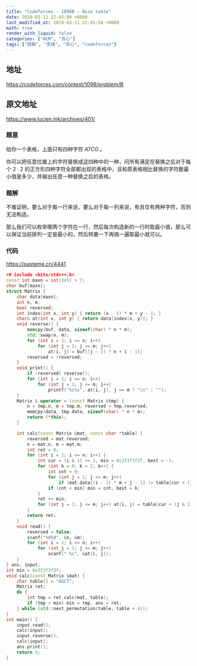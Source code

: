 ```yaml
---
title: "Codeforces - 1098B - Nice table"
date: 2019-03-11 22:43:00 +0800
last_modified_at: 2019-03-11 22:45:58 +0800
math: true
render_with_liquid: false
categories: ["ACM", "贪心"]
tags: ["题解", "思维", "贪心", "codeforces"]
---
```


## 地址

https://codeforces.com/contest/1098/problem/B

## 原文地址

https://www.lucien.ink/archives/401/

### 题意

给你一个表格，上面只有四种字符 $ATCG$ 。

你可以把任意位置上的字符替换成这四种中的一种，问所有满足在替换之后对于每个 $2 \cdot 2$ 的正方形四种字符全部都出现的表格中，且和原表格相比替换的字符数最小值是多少，并输出任意一种替换之后的表格。

### 题解

不难证明，要么对于每一行来说，要么对于每一列来说，有且仅有两种字符，否则无法构造。

那么我们可以枚举哪两个字符在一行，然后每次构造新的一行时取最小值，那么可以保证当前排列一定是最小的，然后转置一下再搞一遍取最小就可以。

### 代码

https://pasteme.cn/4441

```cpp
## include <bits/stdc++.h>
const int maxn = int(3e5) + 7;
char buf[maxn];
struct Matrix {
	char data[maxn];
	int n, m;
	bool reversed;
	int index(int x, int y) { return (x - 1) * m + y - 1; }
	char& at(int x, int y) { return data[index(x, y)]; }
	void reverse() {
		memcpy(buf, data, sizeof(char) * n * m);
		std::swap(n, m);
		for (int i = 1; i <= n; i++)
			for (int j = 1; j <= m; j++) 
				at(i, j) = buf[(j - 1) * n + i - 1];
		reversed = !reversed;
	}
	void print() {
		if (reversed) reverse();
		for (int i = 1; i <= n; i++) 
			for (int j = 1; j <= m; j++) 
				printf("%c%s", at(i, j), j == m ? "\n" : "");
	}
	Matrix & operator = (const Matrix &tmp) {
		n = tmp.n, m = tmp.m, reversed = tmp.reversed;
        memcpy(data, tmp.data, sizeof(char) * n * m);
		return (*this);
	}

	int calc(const Matrix &mat, const char *table) {
        reversed = mat.reversed;
        n = mat.n, m = mat.m;
        int ret = 0;
        for (int i = 1; i <= n; i++) {
            int cur = (i & 1) << 1, min = 0x3f3f3f3f, best = -1;
            for (int k = 0; k < 2; k++) {
                int cnt = 0;
                for (int j = 1; j <= m; j++)
                    if (mat.data[(i - 1) * m + j - 1] != table[cur + (j & 1) ^ k]) cnt++;
                if (cnt < min) min = cnt, best = k;
            }
            ret += min;
            for (int j = 1; j <= m; j++) at(i, j) = table[cur + (j & 1) ^ best];
        }
        return ret;
    }
    void read() {
        reversed = false;
        scanf("%d%d", &n, &m);
        for (int i = 1; i <= n; i++)
            for (int j = 1; j <= m; j++)
                scanf(" %c", &at(i, j));
    }
} ans, input;
int min = 0x3f3f3f3f;
void calc(const Matrix &mat) {
	char table[] = "AGCT";
	Matrix ret;
	do {
		int tmp = ret.calc(mat, table);
		if (tmp < min) min = tmp, ans = ret;
	} while (std::next_permutation(table, table + 4));
}
int main() {
	input.read();
	calc(input);
	input.reverse();
	calc(input);
	ans.print();
	return 0;
}
```